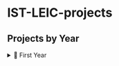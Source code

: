 # IST-LEIC-projects

## Projects by Year

<details>
  <summary>📘 First Year</summary>

  ### Courses
  <b>FP</b> <i>(Fundamentos da Programação / Fundamentals of Programming)</i> <br>

  <a href="https://github.com/surtricecream/FP-project1">
    <img align="center" src="https://github-readme-stats.vercel.app/api/pin/?username=surtricecream&repo=FP-project1&hide_border=true&theme=dark" />
  </a>

  <a href="https://github.com/surtricecream/FP-project2">
    <img align="center" src="https://github-readme-stats.vercel.app/api/pin/?username=surtricecream&repo=FP-project2&hide_border=true&theme=dark" />
  </a>

  <b>IAED</b> <i>(Introdução aos Algoritmos e Estruturas de Dados / Introduction to Algorithms and Data Structures)</i>

  <a href="https://github.com/surtricecream/IAED-project">
    <img align="center" src="https://github-readme-stats.vercel.app/api/pin/?username=surtricecream&repo=IAED-project&hide_border=true&theme=dark" />
  </a>
</details>
